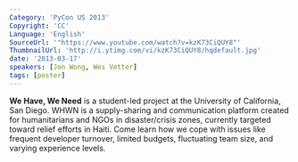 ```yaml
---
Category: 'PyCon US 2013'
Copyright: 'CC'
Language: 'English'
SourceUrl: '"https://www.youtube.com/watch?v=kzK73CiQUY8"'
ThumbnailUrl: 'http://i.ytimg.com/vi/kzK73CiQUY8/hqdefault.jpg'
date: '2013-03-17'
speakers: [Jon Wong, Wes Vetter]
tags: [poster]
---
```

**We Have, We Need** is a student-led project at the University of California, San Diego. WHWN is a supply-sharing and communication platform created for humanitarians and NGOs in disaster/crisis zones, currently targeted toward relief efforts in Haiti. Come learn how we cope with issues like frequent developer turnover, limited budgets, fluctuating team size, and varying experience levels.